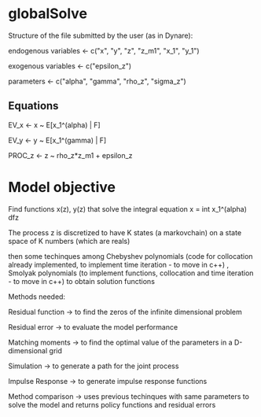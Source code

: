 # globalSolve

Structure of the file submitted by the user (as in Dynare):

endogenous variables <- c("x", "y", "z", "z_m1", "x_1", "y_1")

exogenous variables <- c("epsilon_z")

parameters <- c("alpha", "gamma", "rho_z", "sigma_z")

## Equations

EV_x <- x ~ E[x_1^(alpha) | F] 

EV_y <- y ~ E[x_1^(gamma) | F]

PROC_z <- z ~ rho_z*z_m1 + epsilon_z

# Model objective

Find functions x(z), y(z) that solve the integral equation x = int x_1^(alpha) dfz

The process z is discretized to have K states (a markovchain) on a state space of K numbers (which are reals)

then some techinques among Chebyshev polynomials (code for collocation already implemented, to implement time iteration - to move in c++) , Smolyak polynomials (to implement functions, collocation and time iteration - to move in c++) to obtain solution functions

Methods needed:

Residual function -> to find the zeros of the infinite dimensional problem

Residual error -> to evaluate the model performance

Matching moments -> to find the optimal value of the parameters in a D-dimensional grid

Simulation -> to generate a path for the joint process

Impulse Response -> to generate impulse response functions

Method comparison -> uses previous techinques with same parameters to solve the model and returns policy functions and residual errors
